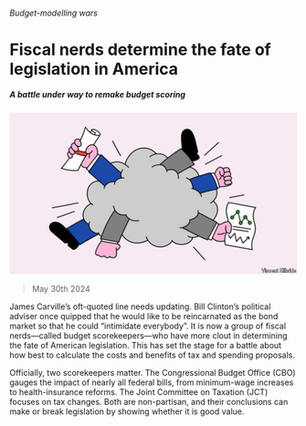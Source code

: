 ###### Budget-modelling wars

# Fiscal nerds determine the fate of legislation in America 

##### A battle under way to remake budget scoring 

![image](images/20240601_USD001.jpg) 

> May 30th 2024 

James Carville’s oft-quoted line needs updating. Bill Clinton’s political adviser once quipped that he would like to be reincarnated as the bond market so that he could “intimidate everybody”. It is now a group of fiscal nerds—called budget scorekeepers—who have more clout in determining the fate of American legislation. This has set the stage for a battle about how best to calculate the costs and benefits of tax and spending proposals.

Officially, two scorekeepers matter. The Congressional Budget Office (CBO) gauges the impact of nearly all federal bills, from minimum-wage increases to health-insurance reforms. The Joint Committee on Taxation (JCT) focuses on tax changes. Both are non-partisan, and their conclusions can make or break legislation by showing whether it is good value.


